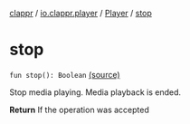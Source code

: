 [clappr](../../index.md) / [io.clappr.player](../index.md) / [Player](index.md) / [stop](.)

# stop

`fun stop(): Boolean` [(source)](https://github.com/clappr/clappr-android/tree/dev/clappr/src/main/kotlin/io/clappr/player/Player.kt#L175)

Stop media playing. Media playback is ended.

**Return**
If the operation was accepted

